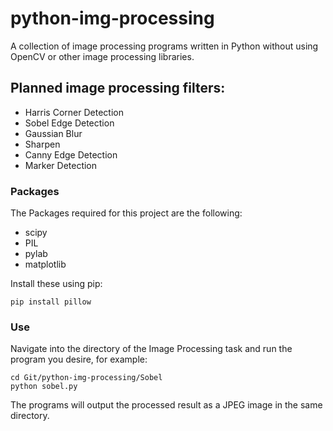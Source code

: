 # python-img-processing
A collection of image processing programs written in Python without using OpenCV or other image processing libraries.

## Planned image processing filters:
* Harris Corner Detection
* Sobel Edge Detection
* Gaussian Blur
* Sharpen
* Canny Edge Detection
* Marker Detection

### Packages
The Packages required for this project are the following:
* scipy
* PIL
* pylab
* matplotlib

Install these using pip:

```
pip install pillow
```

### Use

Navigate into the directory of the Image Processing task and run the program you desire, for example:

```
cd Git/python-img-processing/Sobel
python sobel.py
```

The programs will output the processed result as a JPEG image in the same directory.
